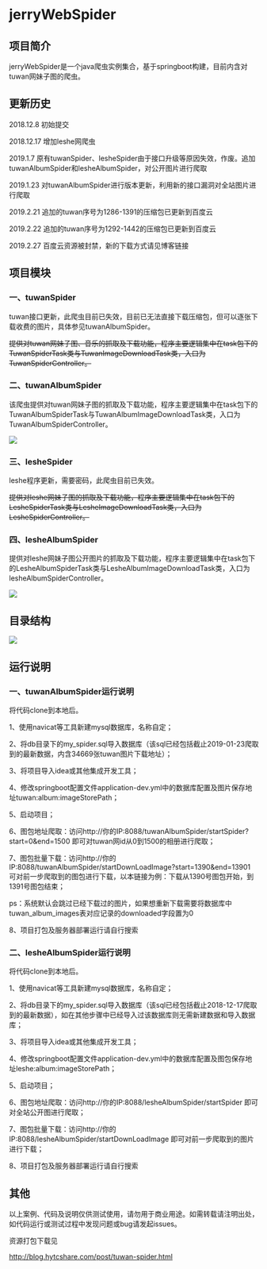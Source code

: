 # jerryWebSpider

## 项目简介

jerryWebSpider是一个java爬虫实例集合，基于springboot构建，目前内含对tuwan网妹子图的爬虫。

## 更新历史

2018.12.8 初始提交

2018.12.17 增加leshe网爬虫

2019.1.7 原有tuwanSpider、lesheSpider由于接口升级等原因失效，作废。追加tuwanAlbumSpider和lesheAlbumSpider，对公开图片进行爬取

2019.1.23 对tuwanAlbumSpider进行版本更新，利用新的接口漏洞对全站图片进行爬取

2019.2.21 追加的tuwan序号为1286-1391的压缩包已更新到百度云

2019.2.22 追加的tuwan序号为1292-1442的压缩包已更新到百度云

2019.2.27 百度云资源被封禁，新的下载方式请见博客链接

## 项目模块 

### 一、tuwanSpider

tuwan接口更新，此爬虫目前已失效，目前已无法直接下载压缩包，但可以逐张下载收费的图片，具体参见tuwanAlbumSpider。

~~提供对tuwan网妹子图、音乐的抓取及下载功能，程序主要逻辑集中在task包下的TuwanSpiderTask类与TuwanImageDownloadTask类，入口为TuwanSpiderController。~~

### 二、tuwanAlbumSpider

该爬虫提供对tuwan网妹子图的抓取及下载功能，程序主要逻辑集中在task包下的TuwanAlbumSpiderTask与TuwanAlbumImageDownloadTask类，入口为TuwanAlbumSpiderController。

![](https://raw.githubusercontent.com/jrhu05/jerryWebSpider/master/pic/tuwan.jpg)

### 三、lesheSpider

leshe程序更新，需要密码，此爬虫目前已失效。

~~提供对leshe网妹子图的抓取及下载功能，程序主要逻辑集中在task包下的LesheSpiderTask类与LesheImageDownloadTask类，入口为LesheSpiderController。~~

### 四、lesheAlbumSpider

提供对leshe网妹子图公开图片的抓取及下载功能，程序主要逻辑集中在task包下的LesheAlbumSpiderTask类与LesheAlbumImageDownloadTask类，入口为lesheAlbumSpiderController。

![](https://raw.githubusercontent.com/jrhu05/jerryWebSpider/master/pic/leshe.jpg)

## 目录结构

![](https://raw.githubusercontent.com/jrhu05/jerryWebSpider/master/pic/structure.jpg)

## 运行说明

### 一、tuwanAlbumSpider运行说明

将代码clone到本地后。

1、使用navicat等工具新建mysql数据库，名称自定；

2、将db目录下的my_spider.sql导入数据库（该sql已经包括截止2019-01-23爬取到的最新数据，内含34669张tuwan图片下载地址）；

3、将项目导入idea或其他集成开发工具；

4、修改springboot配置文件application-dev.yml中的数据库配置及图片保存地址tuwan:album:imageStorePath；

5、启动项目；

6、图包地址爬取：访问http://你的IP:8088/tuwanAlbumSpider/startSpider?start=0&end=1500 即可对tuwan网id从0到1500的相册进行爬取；

7、图包批量下载：访问http://你的IP:8088/tuwanAlbumSpider/startDownLoadImage?start=1390&end=13901 可对前一步爬取到的图包进行下载，以本链接为例：下载从1390号图包开始，到1391号图包结束；

ps：系统默认会跳过已经下载过的图片，如果想重新下载需要将数据库中tuwan_album_images表对应记录的downloaded字段置为0

8、项目打包及服务器部署运行请自行搜索

### 二、lesheAlbumSpider运行说明

将代码clone到本地后。

1、使用navicat等工具新建mysql数据库，名称自定；

2、将db目录下的my_spider.sql导入数据库（该sql已经包括截止2018-12-17爬取到的最新数据），如在其他步骤中已经导入过该数据库则无需新建数据和导入数据库；

3、将项目导入idea或其他集成开发工具；

4、修改springboot配置文件application-dev.yml中的数据库配置及图包保存地址leshe:album:imageStorePath；

5、启动项目；

6、图包地址爬取：访问http://你的IP:8088/lesheAlbumSpider/startSpider 即可对全站公开图进行爬取；

7、图包批量下载：访问http://你的IP:8088/lesheAlbumSpider/startDownLoadImage 即可对前一步爬取到的图片进行下载；

8、项目打包及服务器部署运行请自行搜索

## 其他

以上案例、代码及说明仅供测试使用，请勿用于商业用途。如需转载请注明出处，如代码运行或测试过程中发现问题或bug请发起issues。

资源打包下载见

http://blog.hytcshare.com/post/tuwan-spider.html


